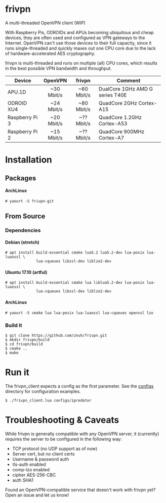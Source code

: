 # frivpn
A multi-threaded OpenVPN client (WIP)

With Raspberry Pis, ODROIDs and APUs becoming ubiquitous and cheap devices,
they are often used and configured as VPN gateways to the Internet. OpenVPN
can't use those devices to their full capacity, since it runs single-threaded
and quickly maxes out one CPU core due to the lack of hardware-accelerated
AES cryptography.

frivpn is multi-threaded and runs on multiple (all) CPU cores, which results
in the best possible VPN bandwidth and throughput.

| Device          | OpenVPN    | frivpn     | Comment                         |
| --------------- | :--------: | :--------: | ------------------------------- |
| APU.1D          | ~30 Mbit/s | ~60 Mbit/s | DualCore 1GHz AMD G series T40E |
| ODROID XU4      | ~24 Mbit/s | ~80 Mbit/s | QuadCore 2GHz Cortex-A15        |
| Raspberry Pi 3  | ~20 Mbit/s | ~?? Mbit/s | QuadCore 1.2GHz Cortex-A53      |
| Raspberry Pi 2  | ~15 Mbit/s | ~?? Mbit/s | QuadCore 900MHz Cortex-A7       |

# Installation

## Packages

#### ArchLinux

```
# yaourt -S frivpn-git
```

## From Source

### Dependencies

#### Debian (stretch)

```
# apt install build-essential cmake lua5.2 lua5.2-dev lua-posix lua-luaossl \
              lua-cqueues libssl-dev liblzo2-dev
```

#### Ubuntu 17.10 (artful)

```
# apt install build-essential cmake lua liblua5.2-dev lua-posix lua-luaossl \
              lua-cqueues libssl-dev liblzo2-dev
```

#### ArchLinux

```
# yaourt -S cmake lua lua-posix lua-luaossl lua-cqueues openssl lzo
```

### Build it

```
$ git clone https://github.com/znuh/frivpn.git
$ mkdir frivpn/build
$ cd frivpn/build
$ cmake ..
$ make
```

# Run it

The frivpn_client expects a config as the first parameter. See the
[configs](https://github.com/znuh/frivpn/tree/master/configs) directory for
configuration examples.

```
$ ./frivpn_client.lua configs/ipredator
```

# Troubleshooting & Caveats

While frivpn is generally compatible with any OpenVPN server, it (currently)
requires the server to be configured in the following way:

- TCP protocol (no UDP support as of now)
- Server cert, but no client certs
- Username & password auth
- tls-auth enabled
- comp-lzo enabled
- cipher AES-256-CBC
- auth SHA1

Found an OpenVPN-compatible service that doesn't work with frivpn yet?
Open an issue and let us know!
